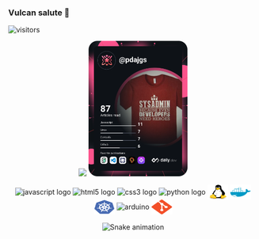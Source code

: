 ### Vulcan salute :vulcan_salute:
![visitors](https://visitor-badge.glitch.me/badge?page_id=pdaambrosio.visitor-badge)

<div align="center">

<img height="180em" src="https://github-readme-stats.vercel.app/api?username=pdaambrosio&theme=github_dark&show_icons=true&hide_border=true&&count_private=true&include_all_commits=true" /> <a href="https://app.daily.dev/DailyDevTips"><img src="https://github.com/pdaambrosio/pdaambrosio/blob/main/devcard.svg" width="200" alt="Paulo Daniel's Dev Card"/></a>
</div>

<div align="center">
  <img align="center" src="https://cdn.jsdelivr.net/gh/devicons/devicon/icons/javascript/javascript-original.svg" height="30" width="42" alt="javascript logo"  />
  <img align="center" src="https://cdn.jsdelivr.net/gh/devicons/devicon/icons/html5/html5-original.svg" height="30" width="42" alt="html5 logo"  />
  <img align="center" src="https://cdn.jsdelivr.net/gh/devicons/devicon/icons/css3/css3-original.svg" height="30" width="42" alt="css3 logo"  />
  <img align="center" src="https://cdn.jsdelivr.net/gh/devicons/devicon/icons/python/python-original.svg" height="30" width="42" alt="python logo"  />
  <img align="center" alt="linux" height="30" width="42" src="https://raw.githubusercontent.com/devicons/devicon/master/icons/linux/linux-original.svg">
  <img align="center" height="30" src="https://raw.githubusercontent.com/devicons/devicon/master/icons/docker/docker-plain.svg" height="30" width="42" alt="docker logo">
  <img align="center" height="30" src="https://raw.githubusercontent.com/devicons/devicon/master/icons/kubernetes/kubernetes-plain.svg" height="30" width="42" alt="kubernetes logo">
  <img align="center" alt="arduino" height="30" width="42" src="https://cdn.jsdelivr.net/gh/devicons/devicon/icons/arduino/arduino-original.svg">
  <img align="center" alt="git" height="30" width="42" src="https://raw.githubusercontent.com/devicons/devicon/master/icons/git/git-original.svg">

<div align="center">
<br clear="both">
<img src="https://raw.githubusercontent.com/pdaambrosio/pdaambrosio/55e351ef8c813df99ee7087f5b1b8ffb8dca6e76/snake.svg" alt="Snake animation" />
</div>
